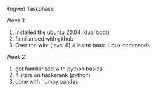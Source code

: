 Rugved Taskphase 

Week 1:

1. installed the ubuntu 20.04 (dual boot)
2. familiarised with github
3. Over the wire (level 8)
4.learnt basic Linux commands

Week 2:

1. got familiarised with python basics
2. 4 stars on hackerank (python)
3. done with numpy,pandas
